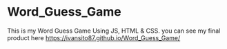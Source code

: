 # Word_Guess_Game
This is my Word Guess Game Using JS, HTML &amp; CSS. you can see my final product here  https://ivansito87.github.io/Word_Guess_Game/ 
